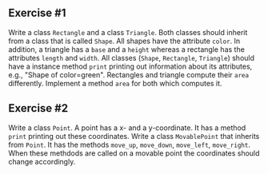 ## Exercise #1

Write a class `Rectangle` and a class `Triangle`. Both classes should inherit from a class that is called `Shape`.  All
shapes have the attribute `color`. In addition, a triangle has a `base` and a `height` whereas a rectangle has
the attributes `length` and `width`. All classes (`Shape`, `Rectangle`, `Triangle`) should have a instance method
`print` printing out information about its attributes, e.g., "Shape of color=green". Rectangles and triangle compute
their `area` differently. Implement a method `area` for both which computes it.

## Exercise #2

Write a class `Point`. A point has a x- and a y-coordinate. It has a method `print` printing out these coordinates.
Write a class `MovablePoint` that inherits from `Point`. It has the methods `move_up`, `move_down`, `move_left`,
`move_right`. When these methdods are called on a movable point the coordinates should change accordingly.
